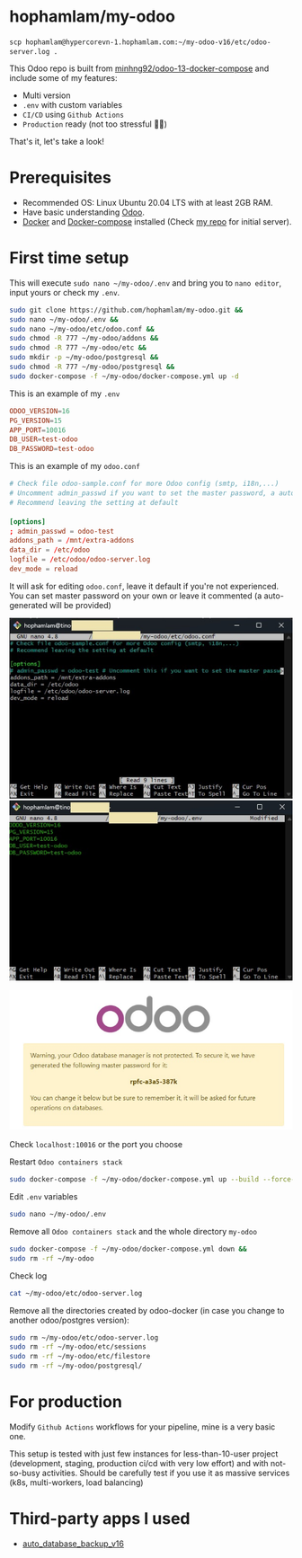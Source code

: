 # hophamlam/my-odoo

`scp hophamlam@hypercorevn-1.hophamlam.com:~/my-odoo-v16/etc/odoo-server.log .`

This Odoo repo is built from [minhng92/odoo-13-docker-compose](https://github.com/minhng92/odoo-13-docker-compose) and include some of my features:

- Multi version
- `.env` with custom variables
- `CI/CD` using `Github Actions`
- `Production` ready (not too stressful 🤣🤣)

That's it, let's take a look!

# Prerequisites

- Recommended OS: Linux Ubuntu 20.04 LTS with at least 2GB RAM.
- Have basic understanding [Odoo](https://www.odoo.com/).
- [Docker](https://www.docker.com/) and [Docker-compose](https://docs.docker.com/compose/) installed (Check [my repo](https://github.com/hophamlam/initial-server) for initial server).

# First time setup

This will execute `sudo nano ~/my-odoo/.env` and bring you to `nano editor`, input yours or check my `.env`.

```bash
sudo git clone https://github.com/hophamlam/my-odoo.git &&
sudo nano ~/my-odoo/.env &&
sudo nano ~/my-odoo/etc/odoo.conf &&
sudo chmod -R 777 ~/my-odoo/addons &&
sudo chmod -R 777 ~/my-odoo/etc &&
sudo mkdir -p ~/my-odoo/postgresql &&
sudo chmod -R 777 ~/my-odoo/postgresql &&
sudo docker-compose -f ~/my-odoo/docker-compose.yml up -d
```

This is an example of my `.env`

```conf
ODOO_VERSION=16
PG_VERSION=15
APP_PORT=10016
DB_USER=test-odoo
DB_PASSWORD=test-odoo
```

This is an example of my `odoo.conf`

```conf
# Check file odoo-sample.conf for more Odoo config (smtp, i18n,...)
# Uncomment admin_passwd if you want to set the master password, a auto-generated password will provided at start-up if comment this line
# Recommend leaving the setting at default

[options]
; admin_passwd = odoo-test
addons_path = /mnt/extra-addons
data_dir = /etc/odoo
logfile = /etc/odoo/odoo-server.log
dev_mode = reload
```

It will ask for editing `odoo.conf`, leave it default if you're not experienced. You can set master password on your own or leave it commented (a auto-generated will be provided)

![Alt text](screenshots/odoo.conf.jpg)
![Alt text](screenshots/.env.jpg)

![Alt text](screenshots/master-password.jpg)

Check `localhost:10016` or the port you choose

Restart `Odoo containers stack`

```bash
sudo docker-compose -f ~/my-odoo/docker-compose.yml up --build --force-recreate -d
```

Edit `.env` variables

```bash
sudo nano ~/my-odoo/.env
```

Remove all `Odoo containers stack` and the whole directory `my-odoo`

```bash
sudo docker-compose -f ~/my-odoo/docker-compose.yml down &&
sudo rm -rf ~/my-odoo
```

Check log

```bash
cat ~/my-odoo/etc/odoo-server.log
```

Remove all the directories created by odoo-docker (in case you change to another odoo/postgres version):

```bash
sudo rm ~/my-odoo/etc/odoo-server.log
sudo rm -rf ~/my-odoo/etc/sessions
sudo rm -rf ~/my-odoo/etc/filestore
sudo rm -rf ~/my-odoo/postgresql/
```

# For production

Modify `Github Actions` workflows for your pipeline, mine is a very basic one.

This setup is tested with just few instances for less-than-10-user project (development, staging, production ci/cd with very low effort) and with not-so-busy activities. Should be carefully test if you use it as massive services (k8s, multi-workers, load balancing)

# Third-party apps I used

- [auto_database_backup_v16](https://apps.odoo.com/apps/modules/16.0/auto_database_backup/)
